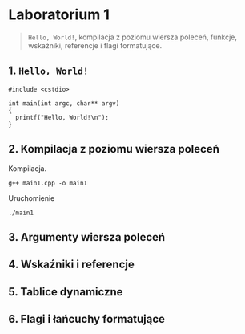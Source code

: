 # Laboratorium 1

> `Hello, World!`, kompilacja z poziomu wiersza poleceń, funkcje, wskaźniki, referencje i flagi formatujące.

## 1. `Hello, World!`

    #include <cstdio>

    int main(int argc, char** argv)
    {
      printf("Hello, World!\n");
    }

## 2. Kompilacja z poziomu wiersza poleceń

Kompilacja.

    g++ main1.cpp -o main1

Uruchomienie

    ./main1

## 3. Argumenty wiersza poleceń

## 4. Wskaźniki i referencje

## 5. Tablice dynamiczne

## 6. Flagi i łańcuchy formatujące
